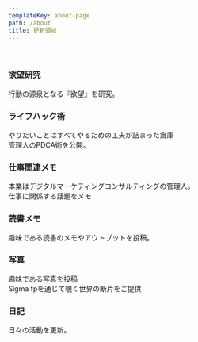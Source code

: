```yaml
---
templateKey: about-page
path: /about
title: 更新領域
---
```

<br>

### **欲望研究**

行動の源泉となる『欲望』を研究。

### **ライフハック術**

やりたいことはすべてやるための工夫が詰まった倉庫\
管理人のPDCA術を公開。

### 仕事関連メモ

本業はデジタルマーケティングコンサルティングの管理人。\
仕事に関係する話題をメモ

### 読書メモ

趣味である読書のメモやアウトプットを投稿。

### 写真

趣味である写真を投稿\
Sigma fpを通じて覗く世界の断片をご提供

### 日記

日々の活動を更新。
